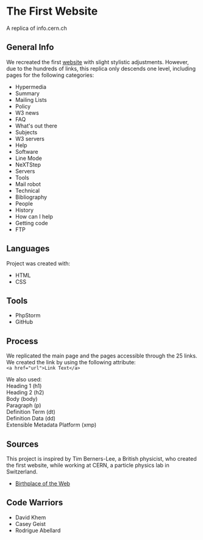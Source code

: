# The First Website
A replica of info.cern.ch

## General Info
We recreated the first [website](http://info.cern.ch/hypertext/WWW/TheProject.html)
 with slight stylistic adjustments. However, due to the hundreds of links, this replica
 only descends one level, including pages for the following categories:

- Hypermedia
- Summary
- Mailing Lists
- Policy
- W3 news
- FAQ
- What's out there
- Subjects  
- W3 servers
- Help
- Software
- Line Mode  
- NeXTStep
- Servers
- Tools
- Mail robot
- Technical
- Bibliography
- People
- History
- How can I help
- Getting code
- FTP
 
## Languages
Project was created with:
* HTML
* CSS

## Tools
* PhpStorm
* GitHub

## Process
We replicated the main page and the pages accessible through the 25 links.  
We created the link by using the following attribute:  
`<a href="url">Link Text</a>`

We also used:  
Heading 1           (h1)  
Heading 2           (h2)  
Body                (body)  
Paragraph           (p)  
Definition Term     (dt)  
Definition Data     (dd)  
Extensible Metadata Platform  (xmp)

## Sources
This project is inspired by Tim Berners-Lee, a British physicist, who created the first 
website, while working at CERN, a particle physics lab in Switzerland.
* [Birthplace of the Web](https://home.cern/science/computing/birth-web)

## Code Warriors
* David Khem
* Casey Geist
* Rodrigue Abellard


